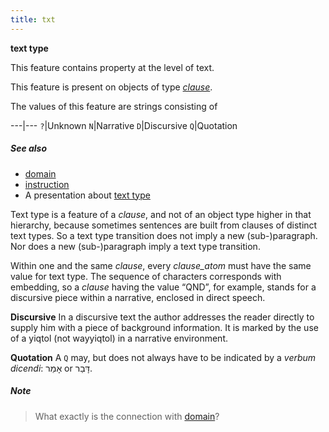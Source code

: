 ```yaml
---
title: txt
---
```


**text type**


This feature contains property at the level of text.

This feature is present on objects of type [*clause*](otype).

The values of this feature are strings consisting of

---|---
`?`|Unknown
`N`|Narrative
`D`|Discursive
`Q`|Quotation

##### See also

* [domain](domain)
* [instruction](instruction)
* A presentation about [text type](../assets/img/txt.pdf)

Text type is a feature of a *clause*, and not of an object type higher 
in that hierarchy, because sometimes sentences are built from
clauses of distinct text types. So a text type transition does not imply 
a new (sub-)paragraph. Nor does a new (sub-)paragraph imply a text type transition.

Within one and the same *clause*, every *clause_atom* must have the 
same value for text type. The sequence of characters corresponds with embedding, 
so a *clause* having the value “QND”, for example, stands for a discursive piece within 
a narrative, enclosed in direct speech.

****Discursive****
In a discursive text the author addresses the reader directly to
supply him with a piece of background information. It is marked by
the use of a yiqtol (not wayyiqtol) in a narrative environment.

****Quotation****
A `Q` may, but does not always have to be indicated by a *verbum dicendi*: אָמַר or דָּבַר. 

##### Note
> What exactly is the connection with [domain](domain)?


